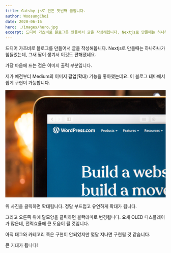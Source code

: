 ```yaml
---
title: Gatsby js로 만든 첫번째 글입니다.
author: WoosungChoi
date: 2020-06-16
hero: ./images/hero.jpg
excerpt: 드디어 가츠비로 블로그를 만들어서 글을 작성해봅니다. Nextjs로 만들때는 하나하나가 힘들었는데, 그새 짬이 생겨서 이것도 편해졌네요.
---
```


드디어 가츠비로 블로그를 만들어서 글을 작성해봅니다. Nextjs로 만들때는 하나하나가 힘들었는데, 그새 짬이 생겨서 이것도 편해졌네요.

가장 마음에 드는 점은 이미지 출력 부분입니다.

제가 예전부터 Medium의 이미지 팝업(확대) 기능을 좋아했는데요. 이 블로그 테마에서 쉽게 구현이 가능합니다.

<div className="Image__Small">
  <img
    src="./images/wordpress.jpg"
    title="워드프레스 이미지입니다."
    alt="Alt text"
  />
</div>

위 사진을 클릭하면 확대됩니다. 정말 부드럽고 유연하게 확대가 됩니다.

그리고 오른쪽 위에 달모양을 클릭하면 블랙테마로 변경됩니다. 요새 OLED 디스플레이가 많은데, 전력효율에 큰 도움이 될 것입니다.

아직 태그와 카테고리 쪽은 구현이 안되었지만 몇달 지나면 구현될 것 같습니다.

큰 기대가 됩니다!